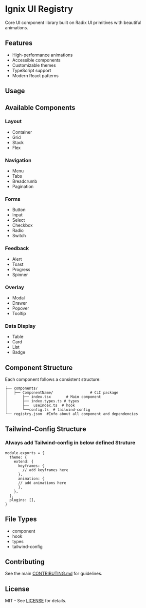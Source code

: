 # Ignix UI Registry

Core UI component library built on Radix UI primitives with beautiful animations.

## Features

- High-performance animations
- Accessible components
- Customizable themes
- TypeScript support
- Modern React patterns


## Usage

## Available Components

### Layout
- Container
- Grid
- Stack
- Flex

### Navigation
- Menu
- Tabs
- Breadcrumb
- Pagination

### Forms
- Button
- Input
- Select
- Checkbox
- Radio
- Switch

### Feedback
- Alert
- Toast
- Progress
- Spinner

### Overlay
- Modal
- Drawer
- Popover
- Tooltip

### Data Display
- Table
- Card
- List
- Badge

## Component Structure

Each component follows a consistent structure:

```
├── components/
│   ├── ComponentName/                 # CLI package
│       ├── index.tsx       # Main component
│       ├── index.types.ts # types
│       ├──  useIndex.ts  # hook   
│       └──config.ts  # tailwind-config              
└── registry.json  #Info about all component and dependencies
```

## Tailwind-Config Structure
### Always add Tailwind-config in below defined Struture
```tsx
module.exports = {
  theme: {
    extend: {
      keyframes: {
        // add keyframes here
      },
      animation: {
      // add animations here
      },
    },
  },
  plugins: [],
}

```

## File Types

- component
- hook
- types
- tailwind-config

## Contributing

See the main [CONTRIBUTING.md](../../CONTRIBUTING.md) for guidelines.

## License

MIT - See [LICENSE](../../LICENSE) for details.
